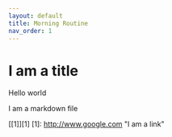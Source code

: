 ```yaml
---
layout: default
title: Morning Routine
nav_order: 1
---
```


# I am a title

Hello world

I am a markdown file

[[1]][1]
[1]: http://www.google.com "I am a link"
